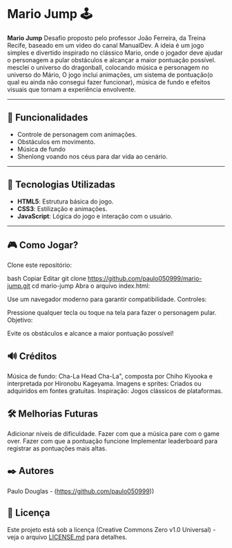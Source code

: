 # Mario Jump 🕹️

**Mario Jump** Desafio proposto pelo professor João Ferreira, da Treina Recife, baseado em um video do canal ManualDev. A ideia é um jogo simples e divertido inspirado no clássico Mario, onde o jogador deve ajudar o personagem a pular obstáculos e alcançar a maior pontuação possível. mesclei o universo do dragonball, colocando música e personagem no universo do Mário, O jogo inclui animações, um sistema de pontuação(o qual eu ainda não consegui fazer funcionar), música de fundo e efeitos visuais que tornam a experiência envolvente.

---

## 📝 Funcionalidades

- Controle de personagem com animações.
- Obstáculos em movimento.
- Música de fundo 
- Shenlong voando nos céus para dar vida ao cenário.

---

## 🚀 Tecnologias Utilizadas

- **HTML5**: Estrutura básica do jogo.
- **CSS3**: Estilização e animações.
- **JavaScript**: Lógica do jogo e interação com o usuário.

---

## 🎮 Como Jogar?
Clone este repositório:

bash
Copiar
Editar
git clone https://github.com/paulo050999/mario-jump.git
cd mario-jump
Abra o arquivo index.html:

Use um navegador moderno para garantir compatibilidade.
Controles:

Pressione qualquer tecla ou toque na tela para fazer o personagem pular.
Objetivo:

Evite os obstáculos e alcance a maior pontuação possível!
## 🔊 Créditos
Música de fundo: Cha-La Head Cha-La", composta por Chiho Kiyooka e interpretada por Hironobu Kageyama.
Imagens e sprites: Criados ou adquiridos em fontes gratuitas.
Inspiração: Jogos clássicos de plataformas.
## 🛠️ Melhorias Futuras
Adicionar níveis de dificuldade.
Fazer com que a música pare com o game over.
Fazer com que a pontuação funcione
Implementar leaderboard para registrar as pontuações mais altas.

## ✒️ Autores

Paulo Douglas - (https://github.com/paulo050999))

## 📄 Licença

Este projeto está sob a licença (Creative Commons Zero v1.0 Universal) - veja o arquivo [LICENSE.md](https://github.com/paulo050999/UrnaEletronicaJava/blob/main/LICENSE) para detalhes.
